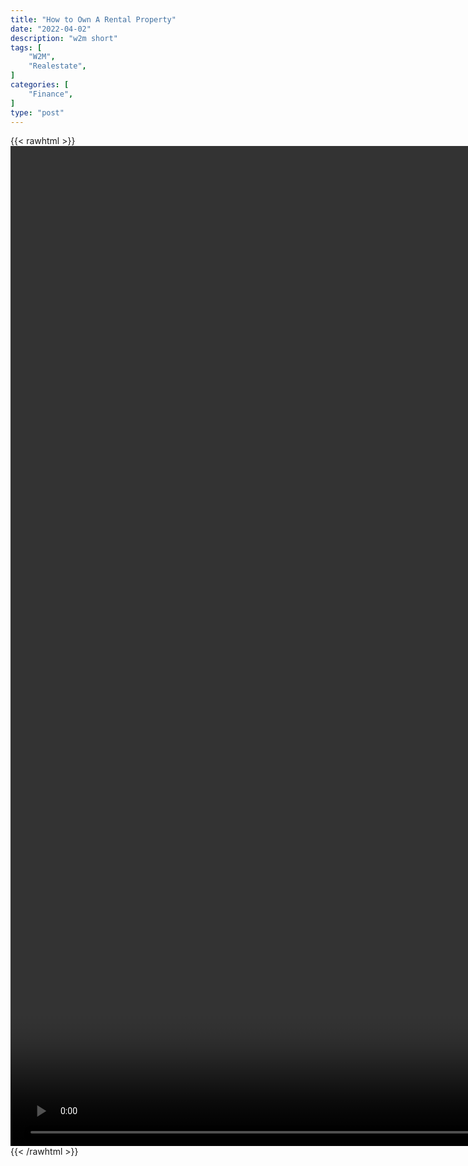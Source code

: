 ```yaml
---
title: "How to Own A Rental Property"
date: "2022-04-02"
description: "w2m short"
tags: [
    "W2M",
    "Realestate",
]
categories: [
    "Finance",
]
type: "post"
---
```

{{< rawhtml >}}
    <video style="height:40vh;width:auto" overflow="hidden" controls>
        <source src="https://clips.dev00ps.com/Wholsale2Millions/Own%20Real%20Estate%20With%20No%20MONEY%20shorts%20youtubeshorts.mp4" type="video/mp4"> 
    </video>
{{< /rawhtml >}}